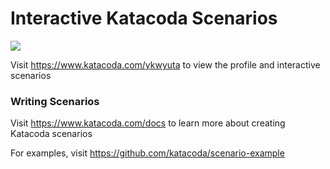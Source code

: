 # Interactive Katacoda Scenarios

[![](http://shields.katacoda.com/katacoda/ykwyuta/count.svg)](https://www.katacoda.com/ykwyuta "Get your profile on Katacoda.com")

Visit https://www.katacoda.com/ykwyuta to view the profile and interactive scenarios

### Writing Scenarios
Visit https://www.katacoda.com/docs to learn more about creating Katacoda scenarios

For examples, visit https://github.com/katacoda/scenario-example
